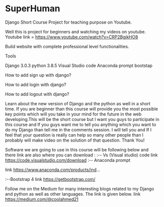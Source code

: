 # SuperHuman
Django Short Course Project for teaching purpose on Youtube. 

Well this is project for beginners and watching my videos on youtube.
Youtube link = https://www.youtube.com/watch?v=CRP2BgikHO8

Build website with complete professional level functionalities.


Tools

Django 3.0.3
python 3.8.5
Visual Studio code
Anaconda prompt 
bootstap


How to add sign up with django?

How to add login with django?

How to add logout with django?

Learn about the new version of Django and the python as well in a short time. If you are beginner than this course will provide you the most possible key points which will you take in your mind for the future in the web developing.This will be the short course but I want you guys to participate in this course and If you guys want me to tell you anything which you want to do my Django than tell me in the comments session. I will tell you and If I feel that your question is really can help so many other people than I probably will make video on the solution of that question. Thank You!


Software we are going to use in this course will be following below and there link are also where you can download :
:-- Vs (Visual studio) code
link https://code.visualstudio.com/download
:-- Anaconda prompt 

link https://www.anaconda.com/products/ind... 

:--Bootstrap 4
link https://getbootstrap.com/



Follow me on the Medium for many interesting blogs related to my Django and python as well as other languages. The link is given below.
link https://medium.com/@coolahmed21

